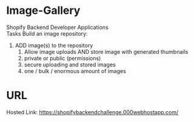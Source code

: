 # Image-Gallery
Shopify Backend Developer Applications      
Tasks Build an image repository:  
 1. ADD image(s) to the repository
    1. Allow image uploads AND store image with generated thumbnails
    2. private or public (permissions)
    3. secure uploading and stored images
    4. one / bulk / enormous amount of images

 
# URL
Hosted Link: https://shopifybackendchallenge.000webhostapp.com/
